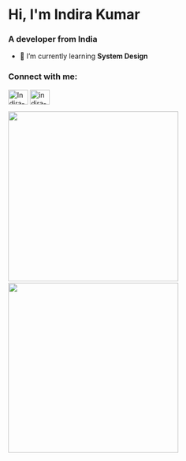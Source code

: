 <h1>Hi, I'm Indira Kumar</h1>
<h3>A developer from India</h3>

- 🌱 I’m currently learning **System Design**

<h3 align="left">Connect with me:</h3>
<p align="left">
<a href="https://twitter.com/theluckiestman" target="blank"><img align="center" src="https://raw.githubusercontent.com/rahuldkjain/github-profile-readme-generator/master/src/images/icons/Social/twitter.svg" alt="Indira-kumar" height="30" width="40" /></a>
<a href="https://www.linkedin.com/in/indira-kumar-a-k-b612381bb/" target="blank"><img align="center" src="https://raw.githubusercontent.com/rahuldkjain/github-profile-readme-generator/master/src/images/icons/Social/linked-in-alt.svg" alt="indira-kumar-a-k-b612381bb" height="30" width="40" /></a>
</p>

<div> 
  <img width="345" src="https://github-readme-stats.vercel.app/api?username=Indira-kumar&show_icons=true&theme=calm"/> &nbsp;
  <img width="345" src="http://github-readme-streak-stats.herokuapp.com?user=Indira-kumar&theme=onedark&date_format=M%20j%5B%2C%20Y%5D"/> &nbsp;
  <!-- <img width="290" src="https://github-readme-stats.vercel.app/api/top-langs?username=Indira-kumar&show_icons=true&locale=en&layout=compact&theme=onedark"/> -->
</div>
